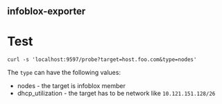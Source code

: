 infoblox-exporter
----------------------


# Test
```
curl -s 'localhost:9597/probe?target=host.foo.com&type=nodes' 
```

The `type` can have the following values:
- nodes - the target is infoblox member
- dhcp_utilization - the target has to be network like `10.121.151.128/26`
